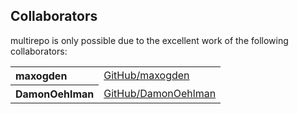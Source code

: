 ## Collaborators

multirepo is only possible due to the excellent work of the following collaborators:

<table><tbody><tr><th align="left">maxogden</th><td><a href="https://github.com/maxogden">GitHub/maxogden</a></td></tr>
<tr><th align="left">DamonOehlman</th><td><a href="https://github.com/DamonOehlman">GitHub/DamonOehlman</a></td></tr>
</tbody></table>
